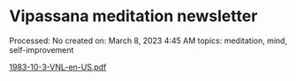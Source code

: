 # Vipassana meditation newsletter

Processed: No
created on: March 8, 2023 4:45 AM
topics: meditation, mind, self-improvement

[1983-10-3-VNL-en-US.pdf](Vipassana%20meditation%20newsletter%204bb0b0e498374785935b59eee8834c4b/1983-10-3-VNL-en-US.pdf)